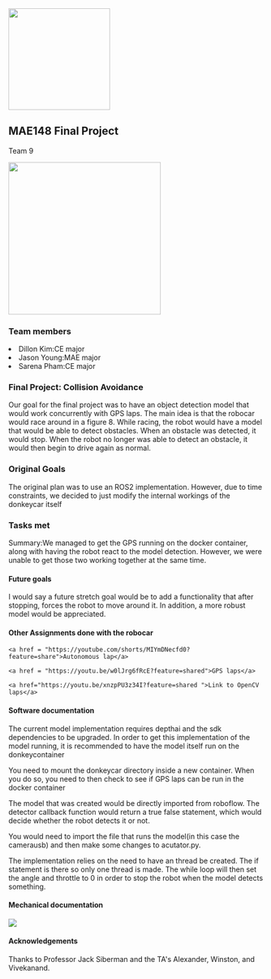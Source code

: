 <html>
<head>
<image src = "logo.JPG" width = 200px height = 200px></image>
<h2>MAE148 Final Project</h2>
<p>Team 9<p>
<image src = "robocar.JPG" width = 300px height = 300px></image>
</head>



<body>
    <section>
        <h3>Team members</h3>
        <li>Dillon Kim:CE major</li>
        <li>Jason Young:MAE major</li>
        <li>Sarena Pham:CE major</li>
        </section>
<section>

<h3>Final Project: Collision Avoidance</h3>

<p>Our goal for the final project was to have an object detection model that would work concurrently with GPS laps. The main idea is that the robocar would race around in a figure 8. While racing, the robot would have a model that would be able to detect obstacles. When an obstacle was detected, it would stop. When the robot no longer was able to detect an obstacle, it would then begin to drive again as normal.</p>


</section>

<section>

<h3>Original Goals</h3>

<p>The original plan was to use an ROS2 implementation. However, due to time constraints, we decided to just modify the internal workings of the donkeycar itself</p>

</section>

<section>

<h3>Tasks met</h3>

<p>Summary:We managed to get the GPS running on the docker container, along with having the robot react to the model detection. However, we were unable to get those two working together at the same time.</p>



</section>

<section>
<h4>Future goals</h4>
<p>I would say a future stretch goal would be to add a functionality that after stopping, forces the robot to move around it. In addition, a more robust model would be appreciated.</p>

</section>

<section>
    <h4>Other Assignments done with the robocar</h4>

    <a href = "https://youtube.com/shorts/MIYmDNecfd0?feature=share">Autonomous lap</a>

    <a href = "https://youtu.be/w0lJrg6fRcE?feature=shared">GPS laps</a>

    <a href="https://youtu.be/xnzpPU3z34I?feature=shared ">Link to OpenCV laps</a>
</section>

<section>
<h4>Software documentation</h4>
<P>The current model implementation requires depthai and the sdk dependencies to be upgraded. In order to get this implementation of the model running, it is recommended to have the model itself run on the donkeycontainer</p>
<p>You need to mount the donkeycar directory inside a new container. When you do so, you need to then check to see if GPS laps can be run in the docker container</p>
<p>The model that was created would be directly imported from roboflow. The detector callback function would return a true false statement, which would decide whether the robot detects it or not.</p>
<p>You would need to import the file that runs the model(in this case the camerausb) and then make some changes to acutator.py.</p>

<p>The implementation relies on the need to have an thread be created. The if statement is there so only one thread is made. The while loop will then set the angle and throttle to 0 in order to stop the robot when the model detects something.</p>

</section>

<section>
<h4>Mechanical documentation</h4>
<image src = "diagram.JPG"></image>
</section>
</body>

<footer>
<h4>Acknowledgements</h4>
<p>Thanks to Professor Jack Siberman and the TA's Alexander, Winston, and Vivekanand.</p>

</footer>
</html>
